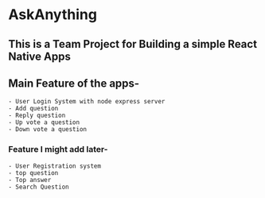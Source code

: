 # AskAnything

## This is a Team Project for Building a simple React Native Apps

## Main Feature of the apps-

    - User Login System with node express server
    - Add question
    - Reply question
    - Up vote a question
    - Down vote a question

### Feature I might add later-

    - User Registration system
    - top question
    - Top answer
    - Search Question
